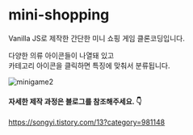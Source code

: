 # mini-shopping
Vanilla JS로 제작한 간단한 미니 쇼핑 게임 클론코딩입니다.

다양한 의류 아이콘들이 나열돼 있고    
카테고리 아이콘을 클릭하면 특징에 맞춰서 분류됩니다.


![minigame2](https://user-images.githubusercontent.com/81962246/115959549-b3a30b00-a547-11eb-8b77-8e2c87a67c46.gif)

#### 자세한 제작 과정은 블로그를 참조해주세요. 👇
https://songyi.tistory.com/13?category=981148
